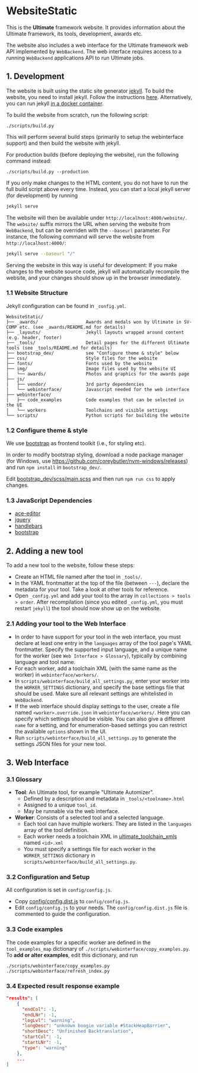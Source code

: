 # WebsiteStatic
This is the **Ultimate** framework website. It provides information about the Ultimate framework, its tools, development, awards etc.

The website also includes a web interface for the Ultimate framework web API implemented by `WebBackend`.
The web interface requires access to a running `WebBackend` applications API to run Ultimate jobs.

## 1. Development

The website is built using the static site generator [jekyll](https://jekyllrb.com/).
To build the website, you need to install jekyll. Follow the instructions [here](http://jekyllrb.com/docs/installation/).
Alternatively, you can run jekyll [in a docker container](https://hub.docker.com/r/jekyll/jekyll).

To build the website from scratch, run the following script:
```
./scripts/build.py
```
This will perform several build steps (primarily to setup the webinterface support) and then build the website with jekyll.

For production builds (before deploying the website), run the following command instead:
```
./scripts/build.py --production
```

If you only make changes to the HTML content, you do not have to run the full build script above every time.
Instead, you can start a local jekyll server (for development) by running

```sh
jekyll serve
```
The website will then be available under `http://localhost:4000/website/`.
The `website/` suffix mirrors the URL when serving the website from `WebBackend`, but can be overriden with the `--baseurl` parameter.
For instance, the following command will serve the website from `http://localhost:4000/`:
```sh
jekyll serve --baseurl "/"
```
Serving the website in this way is useful for development:
If you make changes to the website source code, jekyll will automatically recompile the website,
and your changes should show up in the browser immediately.


### 1.1 Website Structure

Jekyll configuration can be found in `_config.yml`.

```
WebsiteStatic/
├── _awards/                  Awards and medals won by Ultimate in SV-COMP etc. (see _awards/README.md for details)
├── _layouts/                 Jekyll layouts wrapped around content (e.g. header, footer)
├── _tools/                   Detail pages for the different Ultimate tools (see _tools/README.md for details)
├── bootstrap_dev/            see "Configure theme & style" below
├── css/                      Style files for the website
├── fonts/                    Fonts used by the website
├── img/                      Image files used by the website UI
|   └── awards/               Photos and graphics for the awards page
├── js/
|   ├── vendor/               3rd party dependencies
|   └── webinterface/         Javascript needed for the web interface
├── webinterface/
|   ├── code_examples         Code examples that can be selected in the UI
|   └── workers               Toolchains and visible settings
└── scripts/                  Python scripts for building the website
```


### 1.2 Configure theme & style

We use [bootstrap](https://getbootstrap.com/) as frontend toolkit (i.e., for styling etc).

In order to modify bootstrap styling, download a node package manager (for Windows, use <https://github.com/coreybutler/nvm-windows/releases>) and run `npm install` in `bootstrap_dev/`.

Edit [bootstrap_dev/scss/main.scss](bootstrap_dev/scss/main.scss) and then run `npm run css` to apply changes.

### 1.3 JavaScript Dependencies
* [ace-editor](https://ace.c9.io/)
* [jquery](https://jquery.com/)
* [handlebars](https://handlebarsjs.com/)
* [bootstrap](https://getbootstrap.com/)


## 2. Adding a new tool

To add a new tool to the website, follow these steps:
- Create an HTML file named after the tool in `_tools/`.
- In the YAML frontmatter at the top of the file (between `---`), declare the metadata for your tool. Take a look at other tools for reference.
- Open `_config.yml` and add your tool to the array in `collections > tools > order`.
  After recompilation (since you edited `_config.yml`, you must restart `jekyll`) the tool should now show up on the website.

### 2.1 Adding your tool to the Web Interface
- In order to have support for your tool in the web interface, you must declare at least one entry in the `languages` array of the tool page's YAML frontmatter.
  Specify the supported input language, and a unique name for the worker (see `Web Interface > Glossary`), typically by combining language and tool name.
- For each worker, add a toolchain XML (with the same name as the worker) in `webinterface/workers/`.
- In `scripts/webinterface/build_all_settings.py`, enter your worker into the `WORKER_SETTINGS` dictionary, and specify the base settings file that should be used.
  Make sure all relevant settings are whitelisted in `WebBackend`.
- If the web interface should display settings to the user, create a file named `<worker>.override.json` in `webinterface/workers/`.
  Here you can specify which settings should be visible.
  You can also give a different `name` for a setting, and for enumeration-based settings you can restrict the available `options` shown in the UI.
- Run `scripts/webinterface/build_all_settings.py` to generate the settings JSON files for your new tool.


## 3. Web Interface

### 3.1 Glossary
- **Tool**: An Ultimate tool, for example "Ultimate Automizer".
  * Defined by a description and metadata in `_tools/<toolname>.html`
  * Assigned to a unique `tool_id`.
  * May be runnable via the web interface.
- **Worker**: Consists of a selected tool and a selected language.
  * Each tool can have multiple workers. They are listed in the `languages` array of the tool definition.
  * Each worker needs a toolchain XML in [ultimate_toolchain_xmls](config/ultimate_toolchain_xmls) named `<id>.xml`
  * You must specify a settings file for each worker in the `WORKER_SETTINGS` dictionary in `scripts/webinterface/build_all_settings.py`.

### 3.2 Configuration and Setup
All configuration is set in `config/config.js`.
- Copy [config/config.dist.js](config/config.dist.js) to `config/config.js`.
- Edit `config/config.js` to your needs. The `config/config.dist.js` file is commented to guide the configuration.

### 3.3 Code examples
The code examples for a specific worker are defined in the `tool_examples_map` dictionary of `./scripts/webinterface/copy_examples.py`.
To **add or alter examples**, edit this dictionary, and run
```
./scripts/webinterface/copy_examples.py
./scripts/webinterface/refresh_index.py
```

### 3.4 Expected result response example

```json
"results": [
    {
      "endCol": -1,
      "endLNr": -1,
      "logLvl": "warning",
      "longDesc": "unknown boogie variable #StackHeapBarrier",
      "shortDesc": "Unfinished Backtranslation",
      "startCol": -1,
      "startLNr": -1,
      "type": "warning"
    },
    ...
]
```





